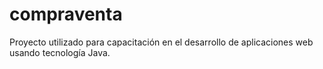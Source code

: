# compraventa

Proyecto utilizado para capacitación en el desarrollo de aplicaciones web usando tecnología Java.